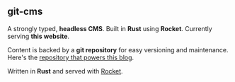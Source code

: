 ## git-cms

A strongly typed, **headless CMS**. Built in **Rust** using **Rocket**. Currently serving **this website**.

Content is backed by a **git repository** for easy versioning and maintenance. Here's the [repository that powers this blog](https://github.com/veryjos/blog-content).

Written in **Rust** and served with [Rocket](https://rocket.rs).
